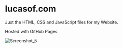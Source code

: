 # lucasof.com

Just the HTML, CSS and JavaScript files for my Website.

Hosted with GitHub Pages

![Screenshot_5](https://github.com/user-attachments/assets/c53d127a-3529-4de2-8d36-77ca39126886)
